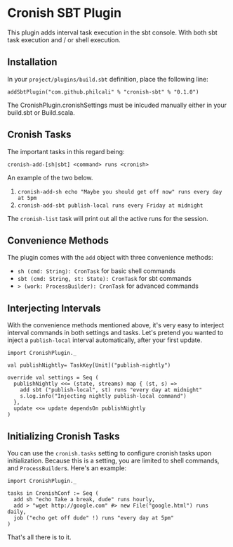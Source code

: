 # Cronish SBT Plugin

This plugin adds interval task execution in the sbt console. With both
sbt task execution and / or shell execution.

## Installation

In your `project/plugins/build.sbt` definition, place the following line:

```
addSbtPlugin("com.github.philcali" % "cronish-sbt" % "0.1.0")
```

The CronishPlugin.cronishSettings must be inlcuded manually either in your build.sbt
or Build.scala.

## Cronish Tasks

The important tasks in this regard being:

    cronish-add-[sh|sbt] <command> runs <cronish>

An example of the two below.

  1. `cronish-add-sh echo "Maybe you should get off now" runs every day at 5pm`
  2. `cronish-add-sbt publish-local runs every Friday at midnight`

The `cronish-list` task will print out all the active runs for the session.

## Convenience Methods

The plugin comes with the `add` object with three convenience methods:

  * `sh (cmd: String): CronTask` for basic shell commands
  * `sbt (cmd: String, st: State): CronTask` for sbt commands
  * `> (work: ProcessBuilder): CronTask` for advanced commands 

## Interjecting Intervals

With the convenience methods mentioned above, it's very easy to
interject interval commands in both settings and tasks. Let's pretend
you wanted to inject a `publish-local` interval automatically, after
your first update.

    import CronishPlugin._

    val publishNightly= TaskKey[Unit]("publish-nightly")

    override val settings = Seq (
      publishNightly <<= (state, streams) map { (st, s) =>
        add sbt ("publish-local", st) runs "every day at midnight"
        s.log.info("Injecting nightly publish-local command")
      }, 
      update <<= update dependsOn publishNightly
    )

## Initializing Cronish Tasks 

You can use the `cronish.tasks` setting to configure cronish tasks upon
initialization. Because this is a setting, you are limited to shell
commands, and `ProcessBuilder`s. Here's an example:

    import CronishPlugin._

    tasks in CronishConf := Seq (
      add sh "echo Take a break, dude" runs hourly,
      add > "wget http://google.com" #> new File("google.html") runs daily,
      job ("echo get off dude" !) runs "every day at 5pm"
    )

That's all there is to it.
